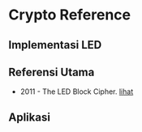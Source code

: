# Crypto Reference

## Implementasi LED

## Referensi Utama

* 2011 - The LED Block Cipher. [lihat](2011.guo_peyrin_poschmann_robshaw.pdf)

## Aplikasi